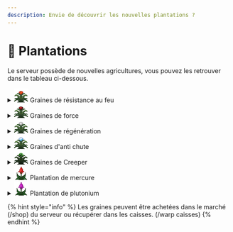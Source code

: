 ```yaml
---
description: Envie de découvrir les nouvelles plantations ?
---
```


# 🌼 Plantations

Le serveur possède de nouvelles agricultures, vous pouvez les retrouver dans le tableau ci-dessous.

<details>

<summary><img src="../../.gitbook/assets/resifeu.png" alt="" data-size="line"> Graines de résistance au feu</summary>

La graine de résistance au feu prend <mark style="color:orange;">trois fois plus de temps à pousser</mark> que du blé.\
Une fois récoltée, elle vous donne une <mark style="color:orange;">essence de résistance au feu</mark>, celle-ci permet de créer un cookie de résistance au feu.

</details>

<details>

<summary><img src="../../.gitbook/assets/force.png" alt="" data-size="line"> Graines de force</summary>

La graine de force prend <mark style="color:orange;">trois fois plus de temps à pousser</mark> que du blé.\
Une fois récoltée, elle vous donne une <mark style="color:orange;">essence de force</mark>, celle-ci permet de créer un cookie de force.

</details>

<details>

<summary><img src="../../.gitbook/assets/regen.png" alt="" data-size="line"> Graines de régénération</summary>

La graine de régénération prend <mark style="color:orange;">trois fois plus de temps à pousser</mark> que du blé.\
Une fois récoltée, elle vous donne une <mark style="color:orange;">essence de régénération</mark>, celle-ci permet de créer un cookie de régénération.

</details>

<details>

<summary><img src="../../.gitbook/assets/antichute.png" alt="" data-size="line"> Graines d'anti chute</summary>

La graine d'anti chute prend <mark style="color:orange;">trois fois plus de temps à pousser</mark> que du blé.\
Une fois récoltée, elle vous donne une <mark style="color:orange;">essence d'anti chute</mark>, celle-ci permet de créer un cookie d'anti chute.

</details>

<details>

<summary><img src="../../.gitbook/assets/creeper.png" alt="" data-size="line"> Graines de Creeper</summary>

La graine de Creeper prend <mark style="color:orange;">dix fois plus de temps à pousser</mark> que du blé.\
Une fois récoltée, elle vous donne une <mark style="color:orange;">essence de Creeper</mark>, celle-ci permet de créer un sceptre de Creeper.

</details>

<details>

<summary><img src="../../.gitbook/assets/mercure.png" alt="" data-size="line"> Plantation de mercure</summary>

La plantation de mercure prend <mark style="color:orange;">huit fois plus de temps à pousser</mark> que du blé, une fois récoltée, elle vous donne une <mark style="color:orange;">pépite de mercure</mark>.

</details>

<details>

<summary><img src="../../.gitbook/assets/pluto.png" alt="" data-size="line"> Plantation de plutonium</summary>

La plantation de plutonium prend <mark style="color:orange;">huit fois plus de temps à pousser</mark> que du blé, une fois récoltée, elle vous donne une <mark style="color:orange;">pépite de plutonium</mark>.

</details>



{% hint style="info" %}
Les graines peuvent être achetées dans le marché (/shop) du serveur ou récupérer dans les caisses. (/warp caisses)
{% endhint %}
